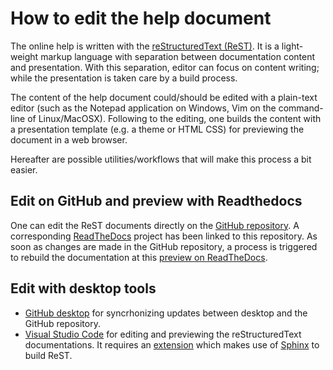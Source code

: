 # How to edit the help document

The online help is written with the [reStructuredText (ReST)](https://en.wikipedia.org/wiki/ReStructuredText). It is a light-weight markup language with separation between documentation content and presentation. With this separation, editor can focus on content writing; while the presentation is taken care by a build process.

The content of the help document could/should be edited with a plain-text editor (such as the Notepad application on Windows, Vim on the command-line of Linux/MacOSX). Following to the editing, one builds the content with a presentation template (e.g. a theme or HTML CSS) for previewing the document in a web browser.

Hereafter are possible utilities/workflows that will make this process a bit easier.

## Edit on GitHub and preview with Readthedocs

One can edit the ReST documents directly on the [GitHub repository](https://github.com/donders-research-data-management/rdm-configurable-content-donders/tree/master/doc/help).  A corresponding [ReadTheDocs](https://readthedocs.org/) project has been linked to this repository.  As soon as changes are made in the GitHub repository, a process is triggered to rebuild the documentation at this [preview on ReadTheDocs](https://rdm-configurable-content-donders.readthedocs.io/en/latest/).

## Edit with desktop tools

- [GitHub desktop](https://desktop.github.com/) for syncrhonizing updates between desktop and the GitHub repository.
- [Visual Studio Code](https://code.visualstudio.com/) for editing and previewing the reStructuredText documentations. It requires an [extension](https://marketplace.visualstudio.com/items?itemName=lextudio.restructuredtext) which makes use of [Sphinx](http://www.sphinx-doc.org/en/master/usage/installation.html) to build ReST.
